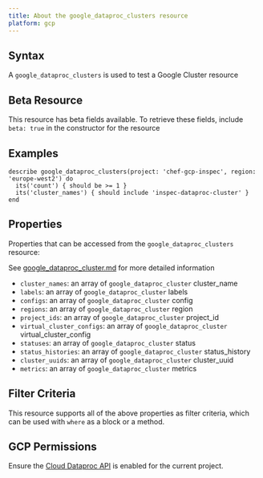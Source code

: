 ```yaml
---
title: About the google_dataproc_clusters resource
platform: gcp
---
```


## Syntax
A `google_dataproc_clusters` is used to test a Google Cluster resource


## Beta Resource
This resource has beta fields available. To retrieve these fields, include `beta: true` in the constructor for the resource

## Examples
```
describe google_dataproc_clusters(project: 'chef-gcp-inspec', region: 'europe-west2') do
  its('count') { should be >= 1 }
  its('cluster_names') { should include 'inspec-dataproc-cluster' }
end
```

## Properties
Properties that can be accessed from the `google_dataproc_clusters` resource:

See [google_dataproc_cluster.md](google_dataproc_cluster.md) for more detailed information
  * `cluster_names`: an array of `google_dataproc_cluster` cluster_name
  * `labels`: an array of `google_dataproc_cluster` labels
  * `configs`: an array of `google_dataproc_cluster` config
  * `regions`: an array of `google_dataproc_cluster` region
  * `project_ids`: an array of `google_dataproc_cluster` project_id
  * `virtual_cluster_configs`: an array of `google_dataproc_cluster` virtual_cluster_config
  * `statuses`: an array of `google_dataproc_cluster` status
  * `status_histories`: an array of `google_dataproc_cluster` status_history
  * `cluster_uuids`: an array of `google_dataproc_cluster` cluster_uuid
  * `metrics`: an array of `google_dataproc_cluster` metrics

## Filter Criteria
This resource supports all of the above properties as filter criteria, which can be used
with `where` as a block or a method.

## GCP Permissions

Ensure the [Cloud Dataproc API](https://console.cloud.google.com/apis/library/dataproc.googleapis.com) is enabled for the current project.
